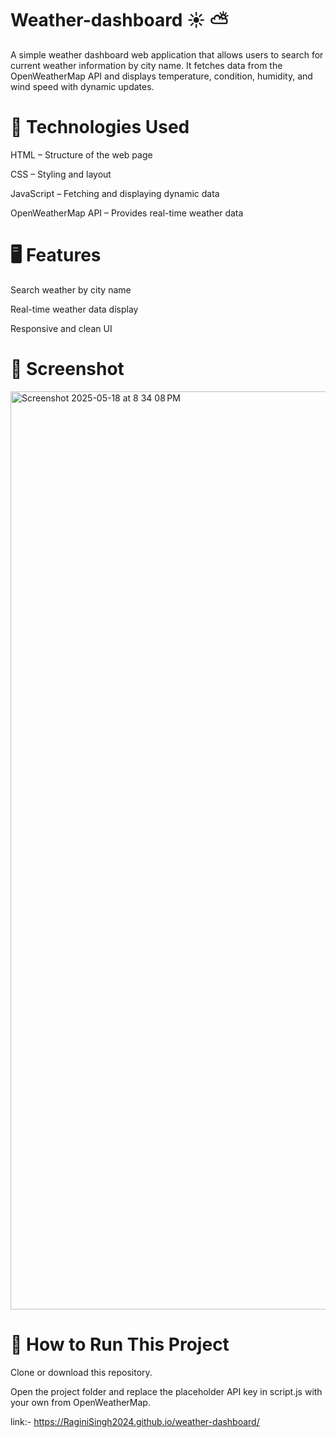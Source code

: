 
# Weather-dashboard ☀️ ⛅️

A simple weather dashboard web application that allows users to search for current weather information by city name. It fetches data from the OpenWeatherMap API and displays temperature, condition, humidity, and wind speed with dynamic updates.

# 🔧 Technologies Used

HTML – Structure of the web page

CSS – Styling and layout

JavaScript – Fetching and displaying dynamic data

OpenWeatherMap API – Provides real-time weather data

# 🖥️ Features

Search weather by city name

Real-time weather data display

Responsive and clean UI


# 📸 Screenshot

<img width="1469" alt="Screenshot 2025-05-18 at 8 34 08 PM" src="https://github.com/user-attachments/assets/5f391ff8-4c62-4c00-99e2-9f706170e272" />

# 🚀 How to Run This Project

Clone or download this repository.

Open the project folder and replace the placeholder API key in script.js with your own from OpenWeatherMap.

 link:- https://RaginiSingh2024.github.io/weather-dashboard/
